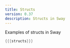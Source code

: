 ```yaml
---
title: Structs
version: 0.37
description: Structs in Sway
---
```


Examples of structs in Sway

```rust
{{{structs}}}
```
